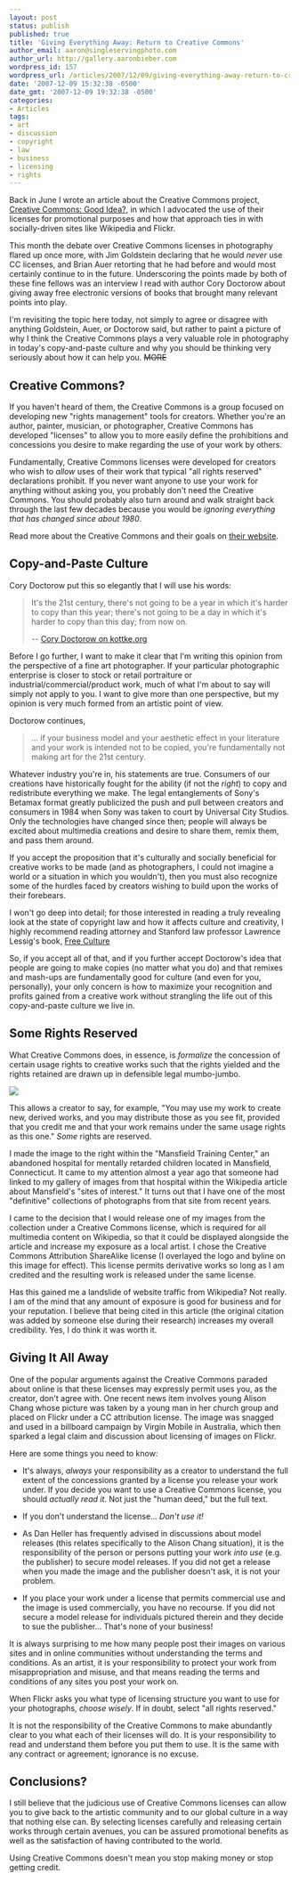 ```yaml
---
layout: post
status: publish
published: true
title: 'Giving Everything Away: Return to Creative Commons'
author_email: aaron@singleservingphoto.com
author_url: http://gallery.aaronbieber.com
wordpress_id: 157
wordpress_url: /articles/2007/12/09/giving-everything-away-return-to-creative-commons/
date: '2007-12-09 15:32:38 -0500'
date_gmt: '2007-12-09 19:32:38 -0500'
categories:
- Articles
tags:
- art
- discussion
- copyright
- law
- business
- licensing
- rights
---
```


Back in June I wrote an article about the Creative Commons
project, [Creative Commons: Good Idea?][cc], in which I advocated the use of
their licenses for promotional purposes and how that approach ties in with
socially-driven sites like Wikipedia and Flickr.

[cc]: /articles/2007/06/25/creative-commons-good-idea/

This month the debate over Creative Commons licenses in photography flared up
once more, with Jim Goldstein declaring that he would _never_ use CC licenses,
and Brian Auer retorting that he had before and would most certainly continue to
in the future. Underscoring the points made by both of these fine fellows was an
interview I read with author Cory Doctorow about giving away free electronic
versions of books that brought many relevant points into play.

I'm revisiting the topic here today, not simply to agree or disagree with
anything Goldstein, Auer, or Doctorow said, but rather to paint a picture of why
I think the Creative Commons plays a very valuable role in photography in
today's copy-and-paste culture and why you should be thinking very seriously
about how it can help you. ~~MORE~~

## Creative Commons?

If you haven't heard of them, the Creative Commons is a group focused on
developing new "rights management" tools for creators. Whether you're an author,
painter, musician, or photographer, Creative Commons has developed "licenses" to
allow you to more easily define the prohibitions and concessions you desire to
make regarding the use of your work by others.

Fundamentally, Creative Commons licenses were developed for creators who wish to
_allow_ uses of their work that typical "all rights reserved" declarations
prohibit. If you never want anyone to use your work for anything without asking
you, you probably don't need the Creative Commons. You should probably also turn
around and walk straight back through the last few decades because you would be
*ignoring everything that has changed since about 1980*.

Read more about the Creative Commons and their goals
on [their website](http://creativecommons.org/about/).

## Copy-and-Paste Culture

Cory Doctorow put this so elegantly that I will use his words:

> It's the 21st century, there's not going to be a year in which it's harder to
> copy than this year; there's not going to be a day in which it's harder to
> copy than this day; from now on. 
>
> -- [Cory Doctorow on kottke.org](http://www.kottke.org/07/11/cory-doctorow)

Before I go further, I want to make it clear that I'm writing this opinion from
the perspective of a fine art photographer. If your particular photographic
enterprise is closer to stock or retail portraiture or
industrial/commercial/product work, much of what I'm about to say will simply
not apply to you. I want to give more than one perspective, but my opinion is
very much formed from an artistic point of view.

Doctorow continues,

> ... if your business model and your aesthetic effect in your literature and
> your work is intended not to be copied, you're fundamentally not making art
> for the 21st century.

Whatever industry you're in, his statements are true. Consumers of our creations
have historically fought for the ability (if not the _right_) to copy and
redistribute everything we make. The legal entanglements of Sony's Betamax
format greatly publicized the push and pull between creators and consumers in
1984 when Sony was taken to court by Universal City Studios. Only the
technologies have changed since then; people will always be excited about
multimedia creations and desire to share them, remix them, and pass them around.

If you accept the proposition that it's culturally and socially beneficial for
creative works to be made (and as photographers, I could not imagine a world or
a situation in which you wouldn't), then you must also recognize some of the
hurdles faced by creators wishing to build upon the works of their forebears.

I won't go deep into detail; for those interested in reading a truly
revealing look at the state of copyright law and how it affects culture
and creativity, I highly recommend reading attorney and Stanford law
professor Lawrence Lessig's book, [Free
Culture](http://www.free-culture.cc/remixes/.)

So, if you accept all of that, and if you further accept Doctorow's idea that
people are going to make copies (no matter what you do) and that remixes and
mash-ups are fundamentally good for culture (and even for you, personally), your
only concern is how to maximize your recognition and profits gained from a
creative work without strangling the life out of this copy-and-paste culture we
live in.

## Some Rights Reserved

What Creative Commons does, in essence, is _formalize_ the concession of certain
usage rights to creative works such that the rights yielded and the rights
retained are drawn up in defensible legal mumbo-jumbo.

![](/articles/AssistanceCC.jpg)

This allows a creator to say, for example, "You may use my work to create new,
derived works, and you may distribute those as you see fit, provided that you
credit me and that your work remains under the same usage rights as this one."
_Some_ rights are reserved.

I made the image to the right within the "Mansfield Training Center," an
abandoned hospital for mentally retarded children located in Mansfield,
Connecticut. It came to my attention almost a year ago that someone had linked
to my gallery of images from that hospital within the Wikipedia article about
Mansfield's "sites of interest." It turns out that I have one of the most
"definitive" collections of photographs from that site from recent years.

I came to the decision that I would release one of my images from the collection
under a Creative Commons license, which is required for all multimedia content
on Wikipedia, so that it could be displayed alongside the article and increase
my exposure as a local artist. I chose the Creative Commons Attribution
ShareAlike license (I overlayed the logo and byline on this image for
effect). This license permits derivative works so long as I am credited and the
resulting work is released under the same license.

Has this gained me a landslide of website traffic from Wikipedia? Not really. I
am of the mind that any amount of exposure is good for business and for your
reputation. I believe that being cited in this article (the original citation
was added by someone else during their research) increases my overall
credibility. Yes, I do think it was worth it.

## Giving It All Away

One of the popular arguments against the Creative Commons paraded about online
is that these licenses may expressly permit uses you, as the creator, don't
agree with. One recent news item involves young Alison Chang whose picture was
taken by a young man in her church group and placed on Flickr under a CC
attribution license. The image was snagged and used in a billboard campaign by
Virgin Mobile in Australia, which then sparked a legal claim and discussion
about licensing of images on Flickr.

Here are some things you need to know:

* It's always, *always* your responsibility as a creator to understand the full
  extent of the concessions granted by a license you release your work under. If
  you decide you want to use a Creative Commons license, you should _actually
  read it_. Not just the "human deed," but the full text.

* If you don't understand the license... *Don't use it!*

* As Dan Heller has frequently advised in discussions about model releases (this
  relates specifically to the Alison Chang situation), it is the responsibility
  of the person or persons putting your work _into use_ (e.g. the publisher) to
  secure model releases. If you did not get a release when you made the image
  and the publisher doesn't ask, it is not your problem.

* If you place your work under a license that permits commercial use and the
  image is used commercially, you have no recourse. If you did not secure a
  model release for individuals pictured therein and they decide to sue the
  publisher... That's none of your business!

It is always surprising to me how many people post their images on various sites
and in online communities without understanding the terms and conditions. As an
artist, it is your responsibility to protect your work from misappropriation and
misuse, and that means reading the terms and conditions of any sites you post
your work on.

When Flickr asks you what type of licensing structure you want to use for your
photographs, _choose wisely_. If in doubt, select "all rights reserved."

It is not the responsibility of the Creative Commons to make abundantly clear to
you what each of their licenses will do. It is your responsibility to read and
understand them before you put them to use.  It is the same with any contract or
agreement; ignorance is no excuse.

## Conclusions?

I still believe that the judicious use of Creative Commons licenses can allow
you to give back to the artistic community and to our global culture in a way
that nothing else can. By selecting licenses carefully and releasing certain
works through certain avenues, you can be assured promotional benefits as well
as the satisfaction of having contributed to the world.

Using Creative Commons doesn't mean you stop making money or stop getting
credit.
